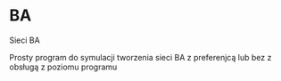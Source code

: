 # BA
Sieci BA

Prosty program do symulacji tworzenia sieci BA z preferenjcą lub bez z obsługą z poziomu programu
